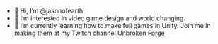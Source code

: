 - 👋 Hi, I’m @jasonofearth
- 👀 I’m interested in video game design and world changing.
- 🌱 I’m currently learning how to make full games in Unity. Join me in making them at my Twitch channel [Unbroken Forge](https://twitch.tv/unbrokenforge)

<!---
jasonofearth/jasonofearth is a ✨ special ✨ repository because its `README.md` (this file) appears on your GitHub profile.
You can click the Preview link to take a look at your changes.
--->
